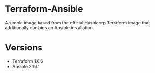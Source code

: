 # Terraform-Ansible

A simple image based from the official Hashicorp Terraform image that additionally contains an Ansible installation.

# Versions

- Terraform 1.6.6
- Ansible 2.16.1
